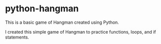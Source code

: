 # python-hangman

This is a basic game of Hangman created using Python.

I created this simple game of Hangman to practice functions, loops, and if statements.
